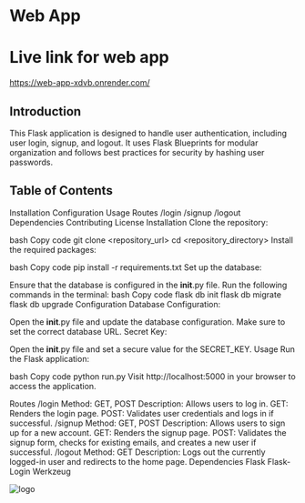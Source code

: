 # Web App
# Live link for web app
https://web-app-xdvb.onrender.com/

## Introduction
This Flask application is designed to handle user authentication, including user login, signup, and logout. It uses Flask Blueprints for modular organization and follows best practices for security by hashing user passwords.

## Table of Contents
Installation
Configuration
Usage
Routes
/login
/signup
/logout
Dependencies
Contributing
License
Installation
Clone the repository:

bash
Copy code
git clone <repository_url>
cd <repository_directory>
Install the required packages:

bash
Copy code
pip install -r requirements.txt
Set up the database:

Ensure that the database is configured in the __init__.py file.
Run the following commands in the terminal:
bash
Copy code
flask db init
flask db migrate
flask db upgrade
Configuration
Database Configuration:

Open the __init__.py file and update the database configuration.
Make sure to set the correct database URL.
Secret Key:

Open the __init__.py file and set a secure value for the SECRET_KEY.
Usage
Run the Flask application:

bash
Copy code
python run.py
Visit http://localhost:5000 in your browser to access the application.

Routes
/login
Method: GET, POST
Description: Allows users to log in.
GET: Renders the login page.
POST: Validates user credentials and logs in if successful.
/signup
Method: GET, POST
Description: Allows users to sign up for a new account.
GET: Renders the signup page.
POST: Validates the signup form, checks for existing emails, and creates a new user if successful.
/logout
Method: GET
Description: Logs out the currently logged-in user and redirects to the home page.
Dependencies
Flask
Flask-Login
Werkzeug


 
![logo](https://github.com/grv13/LoginPage-main/assets/118931467/aaac9655-af61-4d10-a569-4cd8e382280d)
